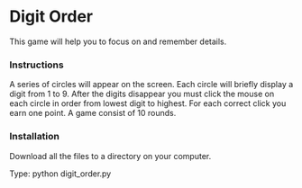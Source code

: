 # Digit Order
This game will help you to focus on and remember details.

### Instructions
A series of circles will appear on the screen.
Each circle will briefly display a digit from 1 to 9.
After the digits disappear you must click the mouse on each circle in order from lowest digit to highest.
For each correct click you earn one point.
A game consist of 10 rounds.

### Installation
Download all the files to a directory on your computer.

Type: python digit_order.py
